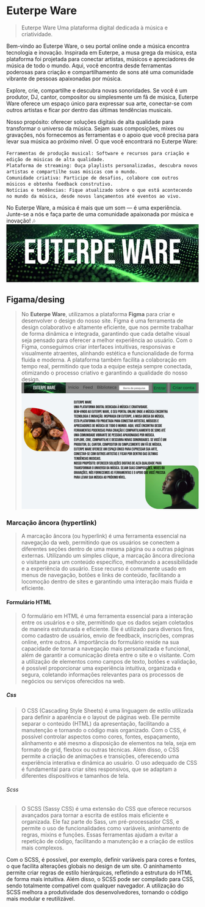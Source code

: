 # Euterpe Ware

>Euterpe Ware
Uma plataforma digital dedicada à música e criatividade.

Bem-vindo ao Euterpe Ware, o seu portal online onde a música encontra tecnologia e inovação. Inspirada em Euterpe, a musa grega da música, esta plataforma foi projetada para conectar artistas, músicos e apreciadores de música de todo o mundo. Aqui, você encontra desde ferramentas poderosas para criação e compartilhamento de sons até uma comunidade vibrante de pessoas apaixonadas por música.

Explore, crie, compartilhe e descubra novas sonoridades. Se você é um produtor, DJ, cantor, compositor ou simplesmente um fã de música, Euterpe Ware oferece um espaço único para expressar sua arte, conectar-se com outros artistas e ficar por dentro das últimas tendências musicais.

Nosso propósito: oferecer soluções digitais de alta qualidade para transformar o universo da música. Sejam suas composições, mixes ou gravações, nós fornecemos as ferramentas e o apoio que você precisa para levar sua música ao próximo nível.
O que você encontrará no Euterpe Ware:

    Ferramentas de produção musical: Software e recursos para criação e edição de músicas de alta qualidade.
    Plataforma de streaming: Ouça playlists personalizadas, descubra novos artistas e compartilhe suas músicas com o mundo.
    Comunidade criativa: Participe de desafios, colabore com outros músicos e obtenha feedback construtivo.
    Notícias e tendências: Fique atualizado sobre o que está acontecendo no mundo da música, desde novos lançamentos até eventos ao vivo.

No Euterpe Ware, a música é mais que um som — é uma experiência. Junte-se a nós e faça parte de uma comunidade apaixonada por música e inovação! 🎶
![logo Euterpe Ware](<docs/Desing/logo Euterpe ware.jpg>)

## Figama/desing

>No **Euterpe Ware**, utilizamos a plataforma **Figma** para criar e desenvolver o design do nosso site. Figma é uma ferramenta de design colaborativo e altamente eficiente, que nos permite trabalhar de forma dinâmica e integrada, garantindo que cada detalhe visual seja pensado para oferecer a melhor experiência ao usuário. Com o Figma, conseguimos criar interfaces intuitivas, responsivas e visualmente atraentes, alinhando estética e funcionalidade de forma fluida e moderna. A plataforma também facilita a colaboração em tempo real, permitindo que toda a equipe esteja sempre conectada, otimizando o processo criativo e garantindo a qualidade do nosso design.
![Desing](<docs/Desing/Apresentação Euterpe Ware.jpg>)

### Marcação âncora (hypertlink)

>A marcação âncora (ou hyperlink) é uma ferramenta essencial na navegação da web, permitindo que os usuários se conectem a diferentes seções dentro de uma mesma página ou a outras páginas externas. Utilizando um simples clique, a marcação âncora direciona o visitante para um conteúdo específico, melhorando a acessibilidade e a experiência do usuário. Esse recurso é comumente usado em menus de navegação, botões e links de conteúdo, facilitando a locomoção dentro de sites e garantindo uma interação mais fluida e eficiente.

#### Formulário HTML
>O formulário em HTML é uma ferramenta essencial para a interação entre os usuários e o site, permitindo que os dados sejam coletados de maneira estruturada e eficiente. Ele é utilizado para diversos fins, como cadastro de usuários, envio de feedback, inscrições, compras online, entre outros. A importância do formulário reside na sua capacidade de tornar a navegação mais personalizada e funcional, além de garantir a comunicação direta entre o site e o visitante. Com a utilização de elementos como campos de texto, botões e validação, é possível proporcionar uma experiência intuitiva, organizada e segura, coletando informações relevantes para os processos de negócios ou serviços oferecidos na web.

##### Css
>O CSS (Cascading Style Sheets) é uma linguagem de estilo utilizada para definir a aparência e o layout de páginas web. Ele permite separar o conteúdo (HTML) da apresentação, facilitando a manutenção e tornando o código mais organizado. Com o CSS, é possível controlar aspectos como cores, fontes, espaçamento, alinhamento e até mesmo a disposição de elementos na tela, seja em formato de grid, flexbox ou outras técnicas. Além disso, o CSS permite a criação de animações e transições, oferecendo uma experiência interativa e dinâmica ao usuário. O uso adequado de CSS é fundamental para criar sites responsivos, que se adaptam a diferentes dispositivos e tamanhos de tela.

###### Scss

>O SCSS (Sassy CSS) é uma extensão do CSS que oferece recursos avançados para tornar a escrita de estilos mais eficiente e organizada. Ele faz parte do Sass, um pré-processador CSS, e permite o uso de funcionalidades como variáveis, aninhamento de regras, mixins e funções. Essas ferramentas ajudam a evitar a repetição de código, facilitando a manutenção e a criação de estilos mais complexos.

Com o SCSS, é possível, por exemplo, definir variáveis para cores e fontes, o que facilita alterações globais no design de um site. O aninhamento permite criar regras de estilo hierárquicas, refletindo a estrutura do HTML de forma mais intuitiva. Além disso, o SCSS pode ser compilado para CSS, sendo totalmente compatível com qualquer navegador. A utilização do SCSS melhora a produtividade dos desenvolvedores, tornando o código mais modular e reutilizável.